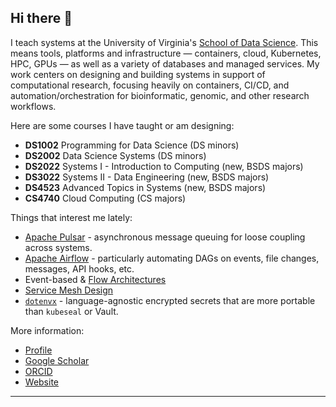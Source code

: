 ## Hi there 👋

I teach systems at the University of Virginia's [School of Data Science](https://datascience.virginia.edu/). This means tools, platforms and infrastructure — containers, cloud, Kubernetes, HPC, GPUs — as well as a variety of databases and managed services. My work centers on designing and building systems in support of computational research, focusing heavily on containers, CI/CD, and automation/orchestration for bioinformatic, genomic, and other research workflows.

Here are some courses I have taught or am designing:

- **DS1002** Programming for Data Science (DS minors)
- **DS2002** Data Science Systems (DS minors)
- **DS2022** Systems I - Introduction to Computing (new, BSDS majors)
- **DS3022** Systems II - Data Engineering (new, BSDS majors)
- **DS4523** Advanced Topics in Systems (new, BSDS majors)
- **CS4740** Cloud Computing (CS majors)

Things that interest me lately:

- [Apache Pulsar](https://pulsar.apache.org/) - asynchronous message queuing for loose coupling across systems.
- [Apache Airflow](https://airflow.apache.org/) - particularly automating DAGs on events, file changes, messages, API hooks, etc.
- Event-based & [Flow Architectures](https://learning.oreilly.com/library/view/flow-architectures/9781492075882/)
- [Service Mesh Design](https://developer.hashicorp.com/consul/docs/concepts/service-mesh)
- [`dotenvx`](https://github.com/dotenvx/dotenvx) - language-agnostic encrypted secrets that are more portable than `kubeseal` or Vault.

More information:

- [Profile](https://datascience.virginia.edu/people/neal-magee)
- [Google Scholar](https://scholar.google.com/citations?user=2qcTM38AAAAJ&hl=en)
- [ORCID](https://orcid.org/0000-0001-6101-5079)
- [Website](https://nmagee.github.io/)

- - -
